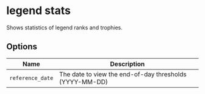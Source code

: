 # legend stats

Shows statistics of legend ranks and trophies.

## Options

| Name             | Description                                             |
| ---------------- | ------------------------------------------------------- |
| `reference_date` | The date to view the end-of-day thresholds (YYYY-MM-DD) |
